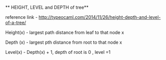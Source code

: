 
 ** HEIGHT, LEVEL and DEPTH of tree** 

  reference link - http://typeocaml.com/2014/11/26/height-depth-and-level-of-a-tree/
 
  Height(x) - largest path distance from leaf to that node x
 
  Depth (x) - largest pth distance from root to that node x
 
  Level(x) - Depth(x) + 1, depth of root is 0 , level =1
 
